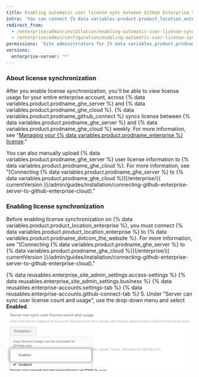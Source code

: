 ```yaml
---
title: Enabling automatic user license sync between GitHub Enterprise Server and GitHub Enterprise Cloud
intro: 'You can connect {% data variables.product.product_location_enterprise %} to {% data variables.product.prodname_ghe_cloud %} and allow {% data variables.product.prodname_ghe_server %} to upload user license information to your enterprise account on {% data variables.product.prodname_dotcom_the_website %}.'
redirect_from:
  - /enterprise/admin/installation/enabling-automatic-user-license-sync-between-github-enterprise-server-and-github-enterprise-cloud
  - /enterprise/admin/configuration/enabling-automatic-user-license-sync-between-github-enterprise-server-and-github-enterprise-cloud
permissions: 'Site administrators for {% data variables.product.prodname_ghe_server %} who are also owners of the connected {% data variables.product.prodname_ghe_cloud %} organization or enterprise account can enable automatic user license synchronization.'
versions:
  enterprise-server: '*'
---
```


### About license synchronization

After you enable license synchronization, you'll be able to view license usage for your entire enterprise account, across {% data variables.product.prodname_ghe_server %} and {% data variables.product.prodname_ghe_cloud %}. {% data variables.product.prodname_github_connect %} syncs license between {% data variables.product.prodname_ghe_server %} and {% data variables.product.prodname_ghe_cloud %} weekly. For more information, see "[Managing your {% data variables.product.prodname_enterprise %} license](/enterprise/{{currentVersion}}/admin/installation/managing-your-github-enterprise-license)."

You can also manually upload {% data variables.product.prodname_ghe_server %} user license information to {% data variables.product.prodname_ghe_cloud %}. For more information, see "[Connecting {% data variables.product.prodname_ghe_server %} to {% data variables.product.prodname_ghe_cloud %}](/enterprise/{{ currentVersion }}/admin/guides/installation/connecting-github-enterprise-server-to-github-enterprise-cloud)."

### Enabling license synchronization

Before enabling license synchronization on {% data variables.product.product_location_enterprise %}, you must connect {% data variables.product.product_location_enterprise %} to {% data variables.product.prodname_dotcom_the_website %}. For more information, see "[Connecting {% data variables.product.prodname_ghe_server %} to {% data variables.product.prodname_ghe_cloud %}](/enterprise/{{ currentVersion }}/admin/guides/installation/connecting-github-enterprise-server-to-github-enterprise-cloud)."

{% data reusables.enterprise_site_admin_settings.access-settings %}
{% data reusables.enterprise_site_admin_settings.business %}
{% data reusables.enterprise-accounts.settings-tab %}
{% data reusables.enterprise-accounts.github-connect-tab %}
5. Under "Server can sync user license count and usage", use the drop-down menu and select **Enabled**. ![Drop-down menu to enable automatic user license sync](/assets/images/enterprise/site-admin-settings/enable-user-license-drop-down.png)
